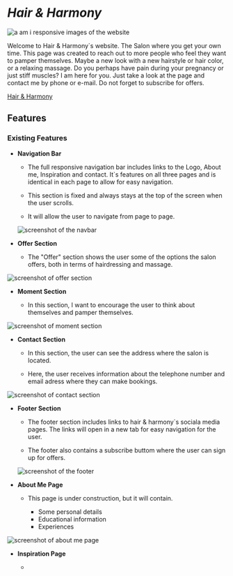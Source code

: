 # ***Hair & Harmony***

![a am i responsive images of the website](assets/images/Skärmbild%202024-04-19%20102553.png)

Welcome to Hair & Harmony`s website. 
The Salon where you get your own time. 
This page was created to reach out to more people who feel they want to pamper themselves. Maybe a new look with a new hairstyle or hair color, or a relaxing massage. Do you perhaps have pain during your pregnancy or just stiff muscles? I am here for you. Just take a look at the page and contact me by phone or e-mail. Do not forget to subscribe for offers. 

[Hair & Harmony](https://mariukne.github.io/hair-harmony/index.html)

## Features

### Existing Features

* __Navigation Bar__

  - The full responsive navigation bar includes links to the Logo, About me, Inspiration and contact. It`s features on all three pages and is identical in each page to allow for easy navigation.

  - This section is fixed and always stays at the top of the screen when the user scrolls.

  - It will allow the user to navigate from page to page.


  ![screenshot of the navbar](assets/images/Skärmbild%202024-04-22%20113008.png)


* __Offer Section__

  - The "Offer" section shows the user some of the options the salon offers, both in terms of hairdressing and massage.

![screenshot of offer section](assets/images/Skärmbild%202024-04-22%20113416.png)

* __Moment Section__

  - In this section, I want to encourage the user to think about themselves and pamper themselves.

![screenshot of moment section](assets/images/Skärmbild%202024-04-22%20114855.png)

* __Contact Section__

  - In this section, the user can see the address where the salon is located. 
  
  - Here, the user receives information about the telephone number and email adress where they can make bookings.

![screenshot of contact section](assets/images/Skärmbild%202024-04-22%20121434.png)

* __Footer Section__ 
  
  - The footer section includes links to hair & harmony`s sociala media pages. The links will open in a new tab for easy navigation for the user.
  
  - The footer also contains a subscribe buttom where the user can sign up for offers. 

  ![screenshot of the footer](assets/images/Skärmbild%202024-04-22%20125628.png)

* __About Me Page__ 

  - This page is under construction, but it will contain.

    - Some personal details
    - Educational information
    - Experiences

![screenshot of about me page](assets/images/Skärmbild%202024-04-22%20130808.png)

* __Inspiration Page__ 

  - 
